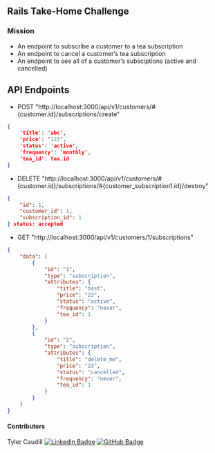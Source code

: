 ## Rails Take-Home Challenge

### Mission
* An endpoint to subscribe a customer to a tea subscription
* An endpoint to cancel a customer’s tea subscription
* An endpoint to see all of a customer’s subsciptions (active and cancelled)

## API Endpoints

* POST "http://localhost:3000/api/v1/customers/#{customer.id}/subscriptions/create"

```JSON
{
    'title': 'abc',
    'price': '123',
    'status': 'active',
    'frequency': 'monthly',
    'tea_id': tea.id
}
```

* DELETE "http://localhost:3000/api/v1/customers/#{customer.id}/subscriptions/#{customer_subscription1.id}/destroy"

```JSON
{
    "id": 1,
    "customer_id": 1,
    "subscription_id": 1
} status: accepted
```

* GET "http://localhost:3000/api/v1/customers/1/subscriptions"
```JSON
{
    "data": [
        {
            "id": "1",
            "type": "subscription",
            "attributes": {
                "title": "test",
                "price": "23",
                "status": "active",
                "frequency": "never",
                "tea_id": 1
            }
        },
        {
            "id": "2",
            "type": "subscription",
            "attributes": {
                "title": "delete_me",
                "price": "23",
                "status": "cancelled",
                "frequency": "never",
                "tea_id": 1
            }
        }
    ]
}
```

#### Contributors
Tyler Caudill
[![Linkedin Badge](https://img.shields.io/badge/-LinkedIn-blue?style=flat&logo=Linkedin&logoColor=white)](https://www.linkedin.com/in/tyler-caudill-75885b240/)  [![GitHub Badge](https://img.shields.io/badge/GitHub-100000?style=for-the-badge&logo=github&logoColor=white)](https://github.com/TeeCaud)
